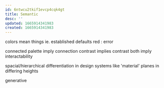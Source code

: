 ```yaml
---
id: 6ntwcu2tkif1evcp4cqk4gt
title: Semantic
desc: ''
updated: 1665914341983
created: 1665914341983
---
```

colors mean things
ie. established defaults
  red : error

connected palette imply connection
contrast implies contrast
  both imply interactability

spacial/hierarchical differentiation
in design systems like 'material'
  planes in differing heights

generative